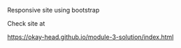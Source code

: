 Responsive site using bootstrap

Check site at 

https://okay-head.github.io/module-3-solution/index.html

